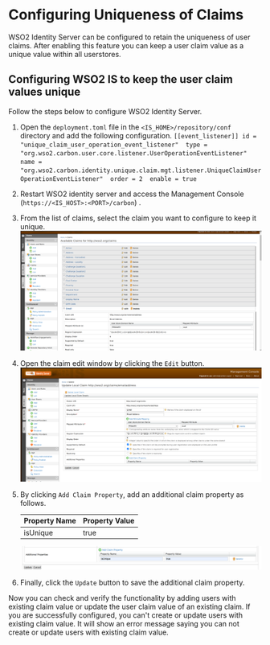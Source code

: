 # Configuring Uniqueness of Claims

WSO2 Identity Server can be configured to retain the uniqueness of user claims.
After enabling this feature you can keep a user claim value as a unique value within all userstores.

## Configuring WSO2 IS to keep the user claim values unique

Follow the steps below to configure WSO2 Identity Server.

1.	Open the `deployment.toml` file in the `<IS_HOME>/repository/conf` directory and add the following configuration.
        ```
       [[event_listener]] id = "unique_claim_user_operation_event_listener" 
       type = "org.wso2.carbon.user.core.listener.UserOperationEventListener"
       name = "org.wso2.carbon.identity.unique.claim.mgt.listener.UniqueClaimUserOperationEventListener" 
       order = 2 
       enable = true
        ```
2.	Restart WSO2 identity server and access the Management Console (`https://<IS_HOST>:<PORT>/carbon`) . 

3.  From the list of claims, select the claim you want to configure to keep it unique.
    ![select-claim-from-list](../assets/img/learn/multi-attribute-login/select-claim-from-list.png)
    
4. Open the claim edit window by clicking the `Edit` button.
   ![claim-edite-window](../assets/img/learn/multi-attribute-login/claim-edite-window.png)
   
5. By clicking `Add Claim Property`, add an additional claim property as follows.
        <table>
        <thead>
            <tr class="header">
                <th>Property Name</th>
                <th>Property Value</th>
            </tr>
        </thead>
        <tbody>
            <tr class="odd">
                <td>isUnique</td>
                <td>true</td>
            </tr>
        </tbody>
    </table>

   ![additional-claim-properties](../assets/img/learn/multi-attribute-login/additional-claim-properties.png)

6. Finally, click the `Update` button to save the additional claim property. 

Now you can check and verify the functionality by adding users with existing claim value or update the user claim value of an existing claim.
If you are successfully configured, you can't create or update users with existing claim value. 
It will show an error message saying you can not create or update users with existing claim value. 
